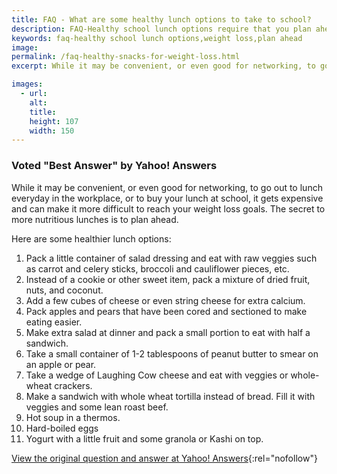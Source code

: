```yaml
---
title: FAQ - What are some healthy lunch options to take to school?
description: FAQ-Healthy school lunch options require that you plan ahead to include a variety of satisfying, nutritious foods that will encourage weight loss.
keywords: faq-healthy school lunch options,weight loss,plan ahead
image: 
permalink: /faq-healthy-snacks-for-weight-loss.html
excerpt: While it may be convenient, or even good for networking, to go out to lunch everyday in the workplace, or to buy your lunch at school, it gets expensive and can make it more difficult to reach your weight loss goals. Read on to find out the secret to nutritious lunches.

images:
  - url: 
    alt: 
    title: 
    height: 107
    width: 150
---
```


### Voted "Best Answer" by Yahoo! Answers

While it may be convenient, or even good for networking, to go out to lunch everyday in the workplace, or to buy your lunch at school, it gets expensive and can make it more difficult to reach your weight loss goals. The secret to more nutritious lunches is to plan ahead.

Here are some healthier lunch options:

1. Pack a little container of salad dressing and eat with raw veggies such as carrot and celery sticks, broccoli and cauliflower pieces, etc.
2. Instead of a cookie or other sweet item, pack a mixture of dried fruit, nuts, and coconut.
3. Add a few cubes of cheese or even string cheese for extra calcium.
4. Pack apples and pears that have been cored and sectioned to make eating easier.
5. Make extra salad at dinner and pack a small portion to eat with half a sandwich.
6. Take a small container of 1-2 tablespoons of peanut butter to smear on an apple or pear.
7. Take a wedge of Laughing Cow cheese and eat with veggies or whole-wheat crackers.
8. Make a sandwich with whole wheat tortilla instead of bread. Fill it with veggies and some lean roast beef.
9. Hot soup in a thermos.
10. Hard-boiled eggs
11. Yogurt with a little fruit and some granola or Kashi on top.

[View the original question and answer at Yahoo! Answers](http://answers.yahoo.com/question/?qid=20081021131204AADvkVy){:rel="nofollow"}